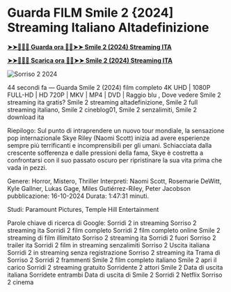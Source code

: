 # Guarda FILM Smile 2 {2024] Streaming Italiano Altadefinizione

**[➤➤🔴✅📱 Guarda ora 🔴✅➤➤ Smile 2 (2024) Streaming ITA](https://t.co/0cZA9Vl9tB)**

**[➤➤🔴✅📱 Scarica ora 🔴✅➤➤ Smile 2 (2024) Streaming ITA](https://t.co/0cZA9Vl9tB)**

![Sorriso 2 2024]()

44 secondi fa — Guarda Smile 2 (2024) film completo 4K UHD | 1080P FULL-HD | HD 720P | MKV | MP4 | DVD | Raggio blu
, Dove vedere Smile 2 streaming ita gratis? Smile 2 streaming altadefinizione, Smile 2 full streaming italiano, Smile 2 cineblog01, Smile 2 senzalimiti, Smile 2 download ita

Riepilogo:
Sul punto di intraprendere un nuovo tour mondiale, la sensazione pop internazionale Skye Riley (Naomi Scott) inizia ad avere esperienze sempre più terrificanti e incomprensibili per gli umani. Schiacciata dalla crescente sofferenza e dalle pressioni della fama, Skye è costretta a confrontarsi con il suo passato oscuro per ripristinare la sua vita prima che vada in pezzi.

Genere: Horror, Mistero, Thriller
Interpreti: Naomi Scott, Rosemarie DeWitt, Kyle Gallner, Lukas Gage, Miles Gutiérrez-Riley, Peter Jacobson
pubblicazione: 16-10-2024
Durata: 1:47:31 minuti.

Studi: Paramount Pictures, Temple Hill Entertainment

Parole chiave di ricerca di Google:
Sorridi 2 in streaming
Sorriso 2 streaming ita
Sorridi 2 film completo
Sorridi 2 film completo online
Smile 2 streaming di film illimitato
Sorriso 2 streaming ita
Sorridi 2 fuori
Sorriso 2 trailer ita
Sorridi 2 film in streaming senzalimiti
Sorriso 2 Uscita italiana
Sorridi 2 in streaming senza registrazione
Sorriso 2 streaming ita
Trama di Sorriso 2
Sorridi 2 frammenti
Smile 2 film completo italiano
Smile 2 apri il carico
Sorridi 2 streaming gratuito
Sorridente 2 attori
Smile 2 Data di uscita italiana
Sorridete entrambi
Data di uscita di Smile 2
Sorridi 2 Netflix
Sorriso 2 cinema
